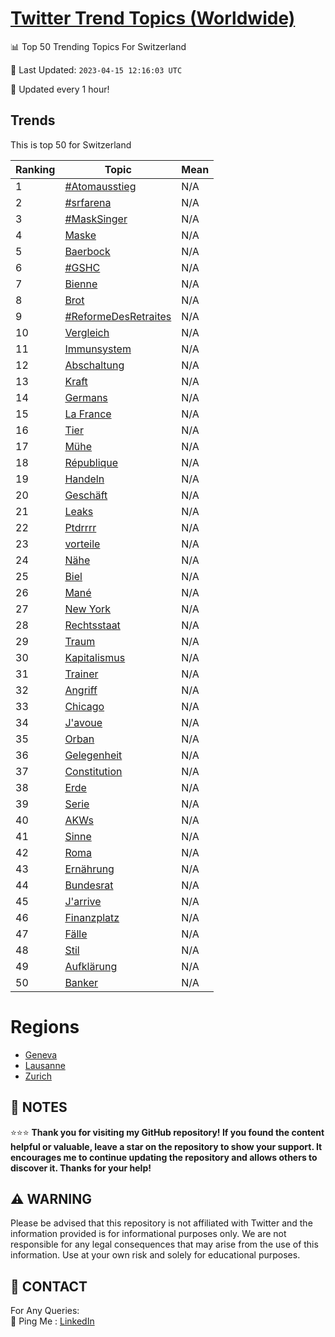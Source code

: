 [Twitter Trend Topics (Worldwide)](https://github.com/ErcinDedeoglu/Twitter-Trend-Topics)
==========


📊 Top 50 Trending Topics For Switzerland

📆 Last Updated: `2023-04-15 12:16:03 UTC`

🔧 Updated every 1 hour!


## Trends

This is top 50 for Switzerland

| Ranking | Topic | Mean |
| ------- | ------------ | ------------ |
| 1 | [#Atomausstieg](http://twitter.com/search?q=%23Atomausstieg) | N/A |
| 2 | [#srfarena](http://twitter.com/search?q=%23srfarena) | N/A |
| 3 | [#MaskSinger](http://twitter.com/search?q=%23MaskSinger) | N/A |
| 4 | [Maske](http://twitter.com/search?q=Maske) | N/A |
| 5 | [Baerbock](http://twitter.com/search?q=Baerbock) | N/A |
| 6 | [#GSHC](http://twitter.com/search?q=%23GSHC) | N/A |
| 7 | [Bienne](http://twitter.com/search?q=Bienne) | N/A |
| 8 | [Brot](http://twitter.com/search?q=Brot) | N/A |
| 9 | [#ReformeDesRetraites](http://twitter.com/search?q=%23ReformeDesRetraites) | N/A |
| 10 | [Vergleich](http://twitter.com/search?q=Vergleich) | N/A |
| 11 | [Immunsystem](http://twitter.com/search?q=Immunsystem) | N/A |
| 12 | [Abschaltung](http://twitter.com/search?q=Abschaltung) | N/A |
| 13 | [Kraft](http://twitter.com/search?q=Kraft) | N/A |
| 14 | [Germans](http://twitter.com/search?q=Germans) | N/A |
| 15 | [La France](http://twitter.com/search?q=La+France) | N/A |
| 16 | [Tier](http://twitter.com/search?q=Tier) | N/A |
| 17 | [Mühe](http://twitter.com/search?q=M%c3%bche) | N/A |
| 18 | [République](http://twitter.com/search?q=R%c3%a9publique) | N/A |
| 19 | [Handeln](http://twitter.com/search?q=Handeln) | N/A |
| 20 | [Geschäft](http://twitter.com/search?q=Gesch%c3%a4ft) | N/A |
| 21 | [Leaks](http://twitter.com/search?q=Leaks) | N/A |
| 22 | [Ptdrrrr](http://twitter.com/search?q=Ptdrrrr) | N/A |
| 23 | [vorteile](http://twitter.com/search?q=vorteile) | N/A |
| 24 | [Nähe](http://twitter.com/search?q=N%c3%a4he) | N/A |
| 25 | [Biel](http://twitter.com/search?q=Biel) | N/A |
| 26 | [Mané](http://twitter.com/search?q=Man%c3%a9) | N/A |
| 27 | [New York](http://twitter.com/search?q=New+York) | N/A |
| 28 | [Rechtsstaat](http://twitter.com/search?q=Rechtsstaat) | N/A |
| 29 | [Traum](http://twitter.com/search?q=Traum) | N/A |
| 30 | [Kapitalismus](http://twitter.com/search?q=Kapitalismus) | N/A |
| 31 | [Trainer](http://twitter.com/search?q=Trainer) | N/A |
| 32 | [Angriff](http://twitter.com/search?q=Angriff) | N/A |
| 33 | [Chicago](http://twitter.com/search?q=Chicago) | N/A |
| 34 | [J'avoue](http://twitter.com/search?q=J%27avoue) | N/A |
| 35 | [Orban](http://twitter.com/search?q=Orban) | N/A |
| 36 | [Gelegenheit](http://twitter.com/search?q=Gelegenheit) | N/A |
| 37 | [Constitution](http://twitter.com/search?q=Constitution) | N/A |
| 38 | [Erde](http://twitter.com/search?q=Erde) | N/A |
| 39 | [Serie](http://twitter.com/search?q=Serie) | N/A |
| 40 | [AKWs](http://twitter.com/search?q=AKWs) | N/A |
| 41 | [Sinne](http://twitter.com/search?q=Sinne) | N/A |
| 42 | [Roma](http://twitter.com/search?q=Roma) | N/A |
| 43 | [Ernährung](http://twitter.com/search?q=Ern%c3%a4hrung) | N/A |
| 44 | [Bundesrat](http://twitter.com/search?q=Bundesrat) | N/A |
| 45 | [J'arrive](http://twitter.com/search?q=J%27arrive) | N/A |
| 46 | [Finanzplatz](http://twitter.com/search?q=Finanzplatz) | N/A |
| 47 | [Fälle](http://twitter.com/search?q=F%c3%a4lle) | N/A |
| 48 | [Stil](http://twitter.com/search?q=Stil) | N/A |
| 49 | [Aufklärung](http://twitter.com/search?q=Aufkl%c3%a4rung) | N/A |
| 50 | [Banker](http://twitter.com/search?q=Banker) | N/A |



# Regions

* [Geneva](</Switzerland/Geneva.md>)
* [Lausanne](</Switzerland/Lausanne.md>)
* [Zurich](</Switzerland/Zurich.md>)



## 📝 NOTES

⭐⭐⭐ **Thank you for visiting my GitHub repository! If you found the content helpful or valuable, leave a star on the repository to show your support. It encourages me to continue updating the repository and allows others to discover it. Thanks for your help!**


## ⚠️ WARNING

Please be advised that this repository is not affiliated with Twitter and the information provided is for informational purposes only. We are not responsible for any legal consequences that may arise from the use of this information. Use at your own risk and solely for educational purposes.


## 📨 CONTACT

 For Any Queries:  
            🏓 Ping Me : [LinkedIn](https://www.linkedin.com/in/ercindedeoglu/)
